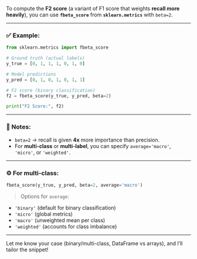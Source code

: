 To compute the **F2 score** (a variant of F1 score that weights **recall more heavily**), you can use **`fbeta_score`** from **`sklearn.metrics`** with `beta=2`.

---

### ✅ Example:

```python
from sklearn.metrics import fbeta_score

# Ground truth (actual labels)
y_true = [0, 1, 1, 1, 0, 1, 0]

# Model predictions
y_pred = [0, 1, 0, 1, 0, 1, 1]

# F2 score (binary classification)
f2 = fbeta_score(y_true, y_pred, beta=2)

print("F2 Score:", f2)
```

---

### 📌 Notes:
- `beta=2` → recall is given **4x** more importance than precision.
- For **multi-class** or **multi-label**, you can specify `average='macro'`, `'micro'`, or `'weighted'`.

---

### ⚙️ For multi-class:

```python
fbeta_score(y_true, y_pred, beta=2, average='macro')
```

> Options for `average`:
- `'binary'` (default for binary classification)
- `'micro'` (global metrics)
- `'macro'` (unweighted mean per class)
- `'weighted'` (accounts for class imbalance)

---

Let me know your case (binary/multi-class, DataFrame vs arrays), and I’ll tailor the snippet!